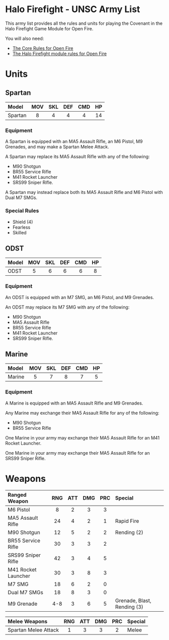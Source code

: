 Halo Firefight - UNSC Army List
===============================

This army list provides all the rules and units for playing the Covenant in the Halo Firefight Game Module for Open Fire.

You will also need:

- [The Core Rules for Open Fire](https://github.com/open-source-tabletop/openfire)
- [The Halo Firefight module rules for Open Fire](https://github.com/open-source-tabletop/openfire-gm-halo)

# Units

## Spartan

| Model   | MOV | SKL | DEF | CMD | HP  |
| :------ | :-: | :-: | :-: | :-: | :-: |
| Spartan |  8  |  4  |  4  |  4  | 14  |

### Equipment

A Spartan is equipped with an MA5 Assault Rifle, an M6 Pistol, M9 Grenades, and may make a Spartan Melee Attack.

A Spartan may replace its MA5 Assault Rifle with any of the following:

- M90 Shotgun
- BR55 Service Rifle
- M41 Rocket Launcher
- SRS99 Sniper Rifle.

A Spartan may instead replace both its MA5 Assault Rifle and M6 Pistol with Dual M7 SMGs.

### Special Rules

- Shield (4)
- Fearless
- Skilled

## ODST

| Model         | MOV | SKL | DEF | CMD | HP  |
| :------------ | :-: | :-: | :-: | :-: | :-: |
| ODST          | 5   | 6   | 6   | 6   | 8   |

### Equipment

An ODST is equipped with an M7 SMG, an M6 Pistol, and M9 Grenades.

An ODST may replace its M7 SMG with any of the following:

- M90 Shotgun
- MA5 Assault Rifle
- BR55 Service Rifle
- M41 Rocket Launcher
- SRS99 Sniper Rifle.

## Marine

| Model           | MOV | SKL | DEF | CMD | HP  |
| :-------------- | :-: | :-: | :-: | :-: | :-: |
| Marine          | 5   | 7   | 8   | 7   | 5   |

### Equipment

A Marine is equipped with an MA5 Assault Rifle and M9 Grenades.

Any Marine may exchange their MA5 Assault Rifle for any of the following:

- M90 Shotgun
- BR55 Service Rifle

One Marine in your army may exchange their MA5 Assault Rifle for an M41 Rocket Launcher.

One Marine in your army may exchange their MA5 Assault Rifle for an SRS99 Sniper Rifle.

# Weapons

| Ranged Weapon             | RNG | ATT | DMG | PRC | Special                     |
| :------------------------ | :-: | :-: | :-: | :-: | :-------------------------- |
| M6 Pistol                 | 8   | 2   | 3   | 3   |                             |
| MA5 Assault Rifle         | 24  | 4   | 2   | 1   | Rapid Fire                  |
| M90 Shotgun               | 12  | 5   | 2   | 2   | Rending (2)                 |
| BR55 Service Rifle        | 30  | 3   | 3   | 2   |                             |
| SRS99 Sniper Rifle        | 42  | 3   | 4   | 5   |                             |
| M41 Rocket Launcher       | 30  | 3   | 8   | 3   |                             |
| M7 SMG                    | 18  | 6   | 2   | 0   |                             |
| Dual M7 SMGs              | 18  | 8   | 3   | 0   |                             |
| M9 Grenade                | 4-8 | 3   | 6   | 5   | Grenade, Blast, Rending (3) |

| Melee Weapons             | RNG | ATT | DMG | PRC | Special                     |
| :------------------------ | :-: | :-: | :-: | :-: | :-------------------------- |
| Spartan Melee Attack      | 1   | 3   | 3   | 2   | Melee                       |